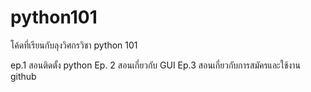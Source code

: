 # python101
โค้ดที่เรียนกับลุงวิศกรวิชา python 101



ep.1 สอนติดตั้ง python
Ep. 2 สอนเกี่ยวกับ GUI
Ep.3 สอนเกี่ยวกับการสมัครและใช้งาน github
